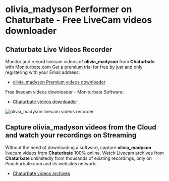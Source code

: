 # olivia_madyson Performer on Chaturbate - Free LiveCam videos downloader

## Chaturbate Live Videos Recorder

Monitor and record livecam videos of **olivia_madyson** from **Chaturbate** with Moniturbate.com
Get a premium trial for free by just and only registering with your Email address:
* [olivia_madyson Premium videos downloader](https://moniturbate.com/request-demo-licence-key.html)

Free livecam videos downloader - Moniturbate Software:
* [Chaturbate videos downloader](https://moniturbate.com/moniturbate-download-software.html)

![olivia_madyson livecam videos recorder](https://peachurnet.com/templates/moniturbate-software.png)


## Capture olivia_madyson videos from the Cloud and watch your recordings on Streaming

Without the need of downloading a software, capture **olivia_madyson** livecam videos from **Chaturbate** 100% online.
Watch Livecam archives from **Chaturbate** unlimitedly from thousands of existing recordings, only on Peachurbate.com and its websites network:
* [Chaturbate videos archives](https://peachurnet.com/)